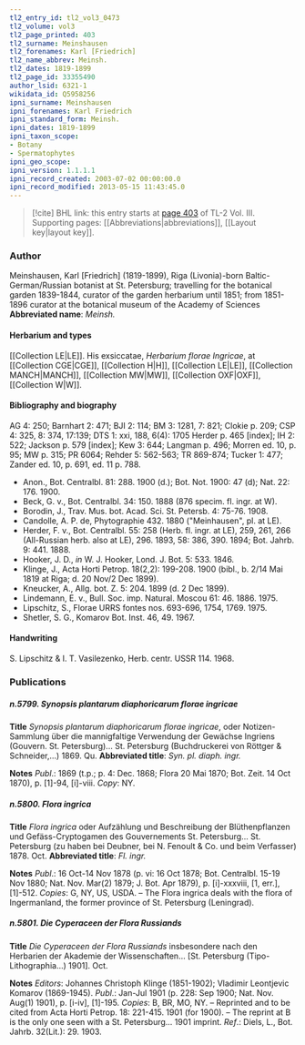 ```yaml
---
tl2_entry_id: tl2_vol3_0473
tl2_volume: vol3
tl2_page_printed: 403
tl2_surname: Meinshausen
tl2_forenames: Karl [Friedrich]
tl2_name_abbrev: Meinsh.
tl2_dates: 1819-1899
tl2_page_id: 33355490
author_lsid: 6321-1
wikidata_id: Q5958256
ipni_surname: Meinshausen
ipni_forenames: Karl Friedrich
ipni_standard_form: Meinsh.
ipni_dates: 1819-1899
ipni_taxon_scope: 
- Botany
- Spermatophytes
ipni_geo_scope: 
ipni_version: 1.1.1.1
ipni_record_created: 2003-07-02 00:00:00.0
ipni_record_modified: 2013-05-15 11:43:45.0
---
```



> [!cite] BHL link: this entry starts at [page 403](https://www.biodiversitylibrary.org/page/33355490) of TL-2 Vol. III.
> Supporting pages: [[Abbreviations|abbreviations]], [[Layout key|layout key]].

### Author

Meinshausen, Karl \[Friedrich\] (1819-1899), Riga (Livonia)-born Baltic-German/Russian botanist at St. Petersburg; travelling for the botanical garden 1839-1844, curator of the garden herbarium until 1851; from 1851-1896 curator at the botanical museum of the Academy of Sciences 
**Abbreviated name**: *Meinsh.*

#### Herbarium and types

[[Collection LE|LE]]. His exsiccatae, *Herbarium florae Ingricae*, at [[Collection CGE|CGE]], [[Collection H|H]], [[Collection LE|LE]], [[Collection MANCH|MANCH]], [[Collection MW|MW]], [[Collection OXF|OXF]], [[Collection W|W]].

#### Bibliography and biography

AG 4: 250; Barnhart 2: 471; BJI 2: 114; BM 3: 1281, 7: 821; Clokie p. 209; CSP 4: 325, 8: 374, 17:139; DTS 1: xxi, 188, 6(4): 1705 Herder p. 465 \[index\]; IH 2: 522; Jackson p. 579 \[index\]; Kew 3: 644; Langman p. 496; Morren ed. 10, p. 95; MW p. 315; PR 6064; Rehder 5: 562-563; TR 869-874; Tucker 1: 477; Zander ed. 10, p. 691, ed. 11 p. 788.
- Anon., Bot. Centralbl. 81: 288. 1900 (d.); Bot. Not. 1900: 47 (d); Nat. 22: 176. 1900.
- Beck, G. v., Bot. Centralbl. 34: 150. 1888 (876 specim. fl. ingr. at W).
- Borodin, J., Trav. Mus. bot. Acad. Sci. St. Petersb. 4: 75-76. 1908.
- Candolle, A. P. de, Phytographie 432. 1880 ("Meinhausen", pl. at LE).
- Herder, F. v., Bot. Centralbl. 55: 258 (Herb. fl. ingr. at LE), 259, 261, 266 (All-Russian herb. also at LE), 296. 1893, 58: 386, 390. 1894; Bot. Jahrb. 9: 441. 1888.
- Hooker, J. D., *in* W. J. Hooker, Lond. J. Bot. 5: 533. 1846.
- Klinge, J., Acta Horti Petrop. 18(2,2): 199-208. 1900 (bibl., b. 2/14 Mai 1819 at Riga; d. 20 Nov/2 Dec 1899).
- Kneucker, A., Allg. bot. Z. 5: 204. 1899 (d. 2 Dec 1899).
- Lindemann, E. v., Bull. Soc. imp. Natural. Moscou 61: 46. 1886. 1975.
- Lipschitz, S., Florae URRS fontes nos. 693-696, 1754, 1769. 1975.
- Shetler, S. G., Komarov Bot. Inst. 46, 49. 1967.

#### Handwriting

S. Lipschitz & I. T. Vasilezenko, Herb. centr. USSR 114. 1968.

### Publications

##### n.5799. Synopsis plantarum diaphoricarum florae ingricae

**Title**
*Synopsis plantarum diaphoricarum florae ingricae*, oder Notizen-Sammlung über die mannigfaltige Verwendung der Gewächse Ingriens (Gouvern. St. Petersburg)... St. Petersburg (Buchdruckerei von Röttger & Schneider,...) 1869. Qu.
**Abbreviated title**: *Syn. pl. diaph. ingr.*

**Notes**
*Publ*.: 1869 (t.p.; p. 4: Dec. 1868; Flora 20 Mai 1870; Bot. Zeit. 14 Oct 1870), p. \[1\]-94, \[i\]-viii. *Copy*: NY.

##### n.5800. Flora ingrica

**Title**
*Flora ingrica* oder Aufzählung und Beschreibung der Blüthenpflanzen und Gefäss-Cryptogamen des Gouvernements St. Petersburg... St. Petersburg (zu haben bei Deubner, bei N. Fenoult & Co. und beim Verfasser) 1878. Oct.
**Abbreviated title**: *Fl. ingr.*

**Notes**
*Publ*.: 16 Oct-14 Nov 1878 (p. vi: 16 Oct 1878; Bot. Centralbl. 15-19 Nov 1880; Nat. Nov. Mar(2) 1879; J. Bot. Apr 1879), p. \[i\]-xxxviii, \[1, err.\], \[1\]-512. *Copies*: G, NY, US, USDA. – The Flora ingrica deals with the flora of Ingermanland, the former province of St. Petersburg (Leningrad).

##### n.5801. Die Cyperaceen der Flora Russiands

**Title**
*Die Cyperaceen der Flora Russiands* insbesondere nach den Herbarien der Akademie der Wissenschaften... \[St. Petersburg (Tipo-Lithographia...) 1901\]. Oct.

**Notes**
*Editors*: Johannes Christoph Klinge (1851-1902); Vladimir Leontjevic Komarov (1869-1945).
*Publ*.: Jan-Jul 1901 (p. 228: Sep 1900; Nat. Nov. Aug(1) 1901), p. \[i-iv\], \[1\]-195. *Copies*: B, BR, MO, NY. – Reprinted and to be cited from Acta Horti Petrop. 18: 221-415. 1901 (for 1900). – The reprint at B is the only one seen with a St. Petersburg... 1901 imprint.
*Ref*.: Diels, L., Bot. Jahrb. 32(Lit.): 29. 1903.

